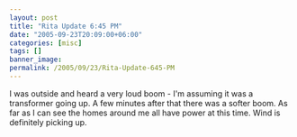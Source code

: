 ```yaml
---
layout: post
title: "Rita Update 6:45 PM"
date: "2005-09-23T20:09:00+06:00"
categories: [misc]
tags: []
banner_image: 
permalink: /2005/09/23/Rita-Update-645-PM
---
```


I was outside and heard a very loud boom - I'm assuming it was a transformer going up. A few minutes after that there was a softer boom. As far as I can see the homes around me all have power at this time. Wind  is definitely picking up.